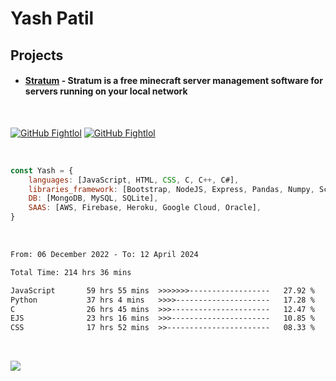 # Yash Patil

<!-- [![Typing SVG](https://readme-typing-svg.herokuapp.com?font=Fira+Code&pause=1000&width=435&lines=Python+developer;Game+developer;Full+stack+web;Human.)](https://git.io/typing-svg)-->


<!-- <img align='right' src="https://64.media.tumblr.com/2d0af9c90d1b1107313cc20bda01548a/tumblr_outwxnanpp1u79o2lo1_1280.gif" width="300">
-->

## Projects

- #### [Stratum](https://github.com/FightlolYes/Stratum) - Stratum is a free minecraft server management software for servers running on your local network

<br>

[![GitHub Fightlol](https://img.shields.io/github/followers/FightlolYes?style=social)](https://github.com/FightlolYes)
[![GitHub Fightlol](https://img.shields.io/github/stars/FightlolYes?style=social)](https://github.com/FightlolYes)


<br>

```javascript
const Yash = {
    languages: [JavaScript, HTML, CSS, C, C++, C#],
    libraries_framework: [Bootstrap, NodeJS, Express, Pandas, Numpy, Scikit-learn],
    DB: [MongoDB, MySQL, SQLite],
    SAAS: [AWS, Firebase, Heroku, Google Cloud, Oracle],
}
```

<br>

<!--START_SECTION:waka-->

```txt
From: 06 December 2022 - To: 12 April 2024

Total Time: 214 hrs 36 mins

JavaScript       59 hrs 55 mins  >>>>>>>------------------   27.92 %
Python           37 hrs 4 mins   >>>>---------------------   17.28 %
C                26 hrs 45 mins  >>>----------------------   12.47 %
EJS              23 hrs 16 mins  >>>----------------------   10.85 %
CSS              17 hrs 52 mins  >>-----------------------   08.33 %
```

<!--END_SECTION:waka-->

<br>

[![](https://visitcount.itsvg.in/api?id=FightlolYes&label=Profile%20Views&color=0&pretty=false)](https://visitcount.itsvg.in)
